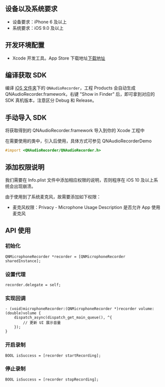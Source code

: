 ## 设备以及系统要求

- 设备要求：iPhone 6 及以上
- 系统要求：iOS 9.0 及以上


## 开发环境配置

- Xcode 开发工具。App Store 下载地址[下载地址](https://itunes.apple.com/cn/app/xcode/id497799835?ls=1&mt=12)


## 编译获取 SDK

编译 [iOS 文件夹](https://github.com/pili-engineering/QNAudioRecorder/blob/main/iOS)下的 `QNAudioRecorder`，工程 Products 会自动生成 QNAudioRecorder.framework，右键 "Show in Finder" 后，即可拿到对应的 SDK 真机版本，注意区分 Debug 和 Release。


## 手动导入 SDK

将获取得到的 QNAudioRecorder.framework 导入到你的 Xcode 工程中

在需要使用的类中，引入后使用，具体方式可参见 QNAudioRecorderDemo

```Objective-C
#import <QNAudioRecorder/QNAudioRecorder.h>
```


## 添加权限说明

我们需要在 Info.plist 文件中添加相应权限的说明，否则程序在 iOS 10 及以上系统会出现崩溃。

由于使用到了系统麦克风，故需要添加如下权限：

- 麦克风权限：Privacy - Microphone Usage Description 是否允许 App 使用麦克风


## API 使用

### 初始化

```objc
QNMicrophoneRecorder *recorder = [QNMicrophoneRecorder sharedInstance];
```

### 设置代理

```objc
recorder.delegate = self;
```

### 实现回调

```objc
- (void)microphoneRecorder:(QNMicrophoneRecorder *)recorder volume:(double)volume {
    dispatch_async(dispatch_get_main_queue(), ^{
        // 更新 UI 展示音量
    });
}
```

### 开启录制

```objc
BOOL isSuccess = [recorder startRecording];
```

### 停止录制

```objc
BOOL isSuccess = [recorder stopRecording];
```